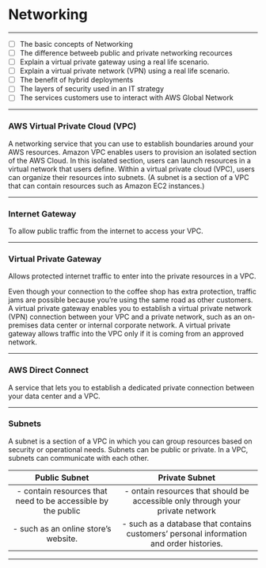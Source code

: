 # Networking
****
- [ ] The basic concepts of Networking
- [ ] The difference betweeb public and private networking recources
- [ ] Explain a virtual private gateway using a real life scenario. 
- [ ] Explain a virtual private network (VPN) using a real life scenario.
- [ ] The benefit of hybrid deployments
- [ ] The layers of security used in an IT strategy
- [ ] The services customers use to interact with AWS Global Network
****

### AWS Virtual Private Cloud (VPC)
A networking service that you can use to establish boundaries around your AWS resources.
Amazon VPC enables users to provision an isolated section of the AWS Cloud.
In this isolated section, users can launch resources in a virtual network that users define. 
Within a virtual private cloud (VPC), users can organize their resources into subnets. (A subnet is a section of a VPC that can contain resources such as Amazon EC2 instances.)

---

### Internet Gateway
To allow public traffic from the internet to access your VPC.

---

### Virtual Private Gateway
Allows protected internet traffic to enter into the private resources in a VPC.

Even though your connection to the coffee shop has extra protection, traffic jams are possible because you’re using the same road as other customers.
A virtual private gateway enables you to establish a virtual private network (VPN) connection between your VPC and a private network, such as an on-premises data center or internal corporate network. 
A virtual private gateway allows traffic into the VPC only if it is coming from an approved network.


---

### AWS Direct Connect
A service that lets you to establish a dedicated private connection between your data center and a VPC.  

---
### Subnets
A subnet is a section of a VPC in which you can group resources based on security or operational needs. Subnets can be public or private. 
In a VPC, subnets can communicate with each other.

|Public Subnet | Private Subnet |
|:------------:|:--------------:|
| - contain resources that need to be accessible by the public | - ontain resources that should be accessible only through your private network |
| - such as an online store’s website. | - such as a database that contains customers’ personal information and order histories. |

---